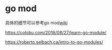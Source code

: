 # go mod 

具体的细节可以参考go mod[wiki](https://github.com/golang/go/wiki/Modules)

https://colobu.com/2018/08/27/learn-go-module/

https://roberto.selbach.ca/intro-to-go-modules/
